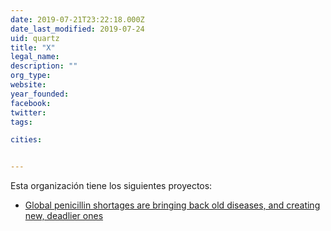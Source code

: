 ```yaml
---
date: 2019-07-21T23:22:18.000Z
date_last_modified: 2019-07-24
uid: quartz
title: "X"
legal_name: 
description: ""
org_type: 
website: 
year_founded: 
facebook: 
twitter: 
tags:

cities: 


---
```


Esta organización tiene los siguientes proyectos:

- [Global penicillin shortages are bringing back old diseases, and creating new, deadlier ones](/proyectos/syphilis-is-on-the-rise-because-penicillin-isnt-profitable)
